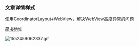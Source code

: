 ### 文章详情样式
使用CoordinatorLayout+WebView，解决WebView高度异常的问题

[简书地址](https://www.jianshu.com/p/55d6844f9768)

![1552459062337.gif](https://upload-images.jianshu.io/upload_images/5914526-21e55d08e5cba192.gif?imageMogr2/auto-orient/strip)